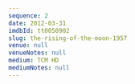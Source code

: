 ```yaml
---
sequence: 2
date: 2012-03-31
imdbId: tt0050902
slug: the-rising-of-the-moon-1957
venue: null
venueNotes: null
medium: TCM HD
mediumNotes: null
---
```


